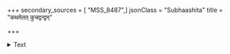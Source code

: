 +++
secondary_sources = [ "MSS_8487",]
jsonClass = "Subhaashita"
title = "कथमेतत् कुचद्वन्द्वम्"

+++

<details><summary>Text</summary>

कथमेतत् कुचद्वन्द्वं पतितं तव सुन्दरि।  
पश्याधः खनने मूढ पतन्ति गिरयोऽपि च॥
</details>
